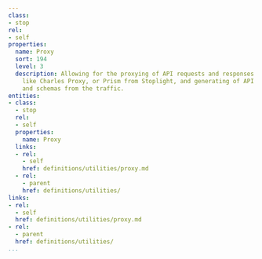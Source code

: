 ```yaml
---
class:
- stop
rel:
- self
properties:
  name: Proxy
  sort: 194
  level: 3
  description: Allowing for the proxying of API requests and responses using tools
    like Charles Proxy, or Prism from Stoplight, and generating of API definitions
    and schemas from the traffic.
entities:
- class:
  - stop
  rel:
  - self
  properties:
    name: Proxy
  links:
  - rel:
    - self
    href: definitions/utilities/proxy.md
  - rel:
    - parent
    href: definitions/utilities/
links:
- rel:
  - self
  href: definitions/utilities/proxy.md
- rel:
  - parent
  href: definitions/utilities/
...
```

